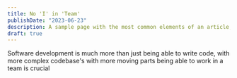```yaml
---
title: No 'I' in 'Team'
publishDate: "2023-06-23"
description: A sample page with the most common elements of an article, including headings, paragraphs, lists, and images. Use it as a starting point for applying your own styles.
draft: true
---
```


Software development is much more than just being able to write code, with more complex codebase's with more moving parts being able to work in a team is crucial